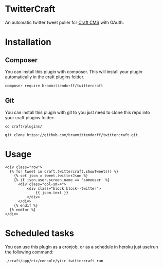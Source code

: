 # TwitterCraft

An automatic twitter tweet puller for <a href="https://craftcms.com/" target="_blank">Craft CMS</a> with OAuth.

# Installation

## Composer

You can install this plugin with composer. This will install your plugin automatically in the craft plugins folder.

```composer require brammittendorff/twittercraft```

## Git

You can install this plugin with git to you just need to clone this repo into your craft plugins folder:

```cd craft/plugins/```

```git clone https://github.com/brammittendorff/twittercraft.git```


# Usage

```
<div class="row">
  {% for tweet in craft.twittercraft.showTweets() %}
    {% set json = tweet.twitterJson %}
    {% if json.user.screen_name == 'someuser' %}
      <div class="col-sm-4">
          <div class="block block--twitter">
              {{ json.text }}
          </div>
      </div>
    {% endif %}
  {% endfor %}
</div>
```

# Scheduled tasks

You can use this plugin as a cronjob, or as a schedule in heroku just use/run the following command:

```./craft/app/etc/console/yiic twittercraft run```

